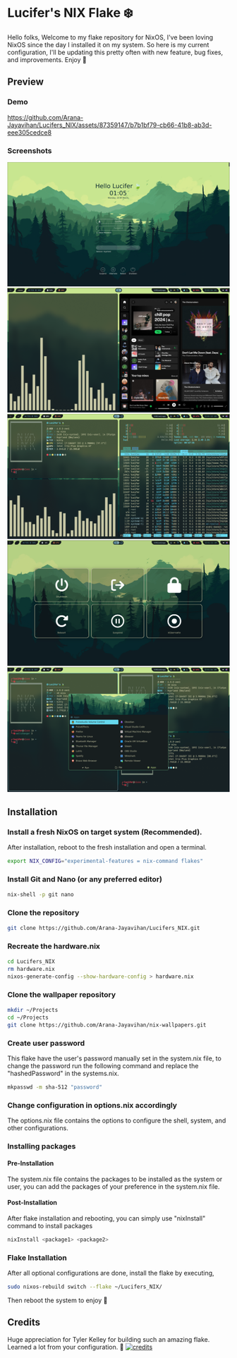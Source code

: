 # Lucifer's NIX Flake ❄️
Hello folks, Welcome to my flake repository for NixOS, I've been loving NixOS since the day I installed it on my system. So here is my current configuration, I'll be updating this pretty often with new feature, bug fixes, and improvements. Enjoy 🍃

## Preview
### Demo
https://github.com/Arana-Jayavihan/Lucifers_NIX/assets/87359147/b7b1bf79-cb66-41b8-ab3d-eee305cedce8

### Screenshots
![preview1](https://github.com/Arana-Jayavihan/Lucifers_NIX/blob/master/assets/swappy-20240325-010510.png?raw=true)
![preview2](https://github.com/Arana-Jayavihan/Lucifers_NIX/blob/master/assets/swappy-20240325-010424.png?raw=true)
![preview3](https://github.com/Arana-Jayavihan/Lucifers_NIX/blob/master/assets/swappy-20240325-011229.png?raw=true)
![preview4](https://github.com/Arana-Jayavihan/Lucifers_NIX/blob/master/assets/swappy-20240325-011120.png?raw=true)
![preview5](https://github.com/Arana-Jayavihan/Lucifers_NIX/blob/master/assets/swappy-20240325-010626.png?raw=true)

## Installation
### Install a fresh NixOS on target system (Recommended).
After installation, reboot to the fresh installation and open a terminal.
```sh
export NIX_CONFIG="experimental-features = nix-command flakes" 
```

### Install Git and Nano (or any preferred editor)
```sh
nix-shell -p git nano
```

### Clone the repository
```sh
git clone https://github.com/Arana-Jayavihan/Lucifers_NIX.git
```

### Recreate the hardware.nix
```sh
cd Lucifers_NIX
rm hardware.nix
nixos-generate-config --show-hardware-config > hardware.nix
```

### Clone the wallpaper repository
```sh
mkdir ~/Projects
cd ~/Projects
git clone https://github.com/Arana-Jayavihan/nix-wallpapers.git
```

### Create user password
This flake have the user's password manually set in the system.nix file, to change the password run the following command and replace the "hashedPassword" in the systems.nix.
```sh
mkpasswd -m sha-512 "password"
```

### Change configuration in options.nix accordingly
The options.nix file contains the options to configure the shell, system, and other configurations.

### Installing packages
#### Pre-Installation
The system.nix file contains the packages to be installed as the system or user, you can add the packages of your preference in the system.nix file.

#### Post-Installation
After flake installation and rebooting, you can simply use "nixInstall" command to install packages
```sh
nixInstall <package1> <package2>
```

### Flake Installation
After all optional configurations are done, install the flake by executing,
```sh
sudo nixos-rebuild switch --flake ~/Lucifers_NIX/
```

Then reboot the system to enjoy 🍃

## Credits
Huge appreciation for Tyler Kelley for building such an amazing flake. Learned a lot from your configuration. 🍻
[![credits](https://gitlab.com/uploads/-/system/project/avatar/53038185/Gitlab_Nix_Picture.png?width=48 "Credits to Zaney")](https://gitlab.com/Zaney/zaneyos/-/blob/8e643956f0abf8011101771b956d994a2d052ae7/LICENSE)
